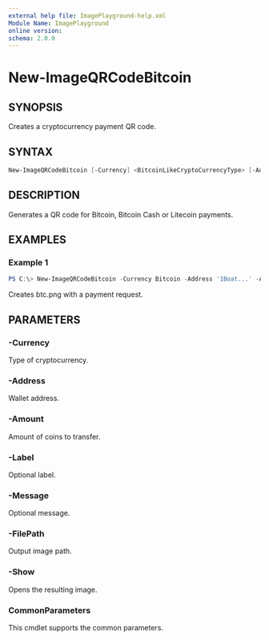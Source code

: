 ```yaml
---
external help file: ImagePlayground-help.xml
Module Name: ImagePlayground
online version:
schema: 2.0.0
---
```


# New-ImageQRCodeBitcoin

## SYNOPSIS
Creates a cryptocurrency payment QR code.

## SYNTAX
```powershell
New-ImageQRCodeBitcoin [-Currency] <BitcoinLikeCryptoCurrencyType> [-Address] <String> [[-Amount] <Double>] [[-Label] <String>] [[-Message] <String>] [-FilePath] <String> [-Show] [<CommonParameters>]
```

## DESCRIPTION
Generates a QR code for Bitcoin, Bitcoin Cash or Litecoin payments.

## EXAMPLES
### Example 1
```powershell
PS C:\> New-ImageQRCodeBitcoin -Currency Bitcoin -Address '1Boat...' -Amount 0.01 -FilePath .\btc.png
```
Creates btc.png with a payment request.

## PARAMETERS
### -Currency
Type of cryptocurrency.
### -Address
Wallet address.
### -Amount
Amount of coins to transfer.
### -Label
Optional label.
### -Message
Optional message.
### -FilePath
Output image path.
### -Show
Opens the resulting image.
### CommonParameters
This cmdlet supports the common parameters.

